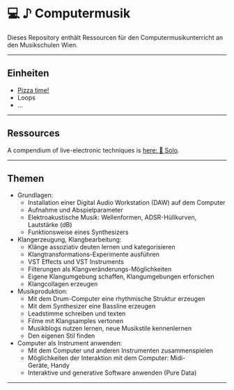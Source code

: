 # 💻 ♪ Computermusik

Dieses Repository enthält Ressourcen für den Computermusikunterricht an den Musikschulen Wien.

---

## Einheiten

* [Pizza time!](Einheiten/PizzaTime.md)
* Loops
* ...

---

## Ressources

A compendium of live-electronic techniques is [here: 🧠 Solo](https://bitbucket.org/artachoscores/solo).

---

## Themen

- Grundlagen:
  - Installation einer Digital Audio Workstation (DAW) auf dem Computer
  - Aufnahme und Abspielparameter
  - Elektroakustische Musik: Wellenformen, ADSR-Hüllkurven, Lautstärke (dB)
  - Funktionsweise eines Synthesizers
- Klangerzeugung, Klangbearbeitung:
  - Klänge assoziativ deuten lernen und kategorisieren
  - Klangtransformations-Experimente ausführen
  - VST Effects und VST Instruments
  - Filterungen als Klangveränderungs-Möglichkeiten
  - Eigene Klangumgebung schaffen, Klangumgebungen erforschen
  - Klangcollagen erzeugen
- Musikproduktion:
  - Mit dem Drum-Computer eine rhythmische Struktur erzeugen
  - Mit dem Synthesizer eine Bassline erzeugen
  - Leadstimme schreiben und texten
  - Filme mit Klangsamples vertonen
  - Musikblogs nutzen lernen, neue Musikstile kennenlernen
  - Den eigenen Stil finden
- Computer als Instrument anwenden:
  - Mit dem Computer und anderen Instrumenten zusammenspielen
  - Möglichkeiten der Interaktion mit dem Computer: Midi-Geräte, Handy
  - Interaktive und generative Software anwenden (Pure Data)

---